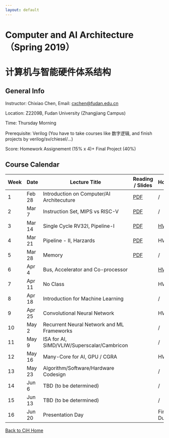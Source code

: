 ```yaml
---
layout: default
---
```


# Computer and AI Architecture （Spring 2019）
# 计算机与智能硬件体系结构

## General Info

Instructor: Chixiao Chen, 
Email: cxchen@fudan.edu.cn

Location: Z2209B, Fudan University (Zhangjiang Campus)

Time: Thursday Morning

Prerequisite: Verilog (You have to take courses like 数字逻辑, and finish projects by verilog/sv/chiesel/...)

Score: Homework Assignement (15% x 4)+ Final Project (40%)

## Course Calendar

 Week | Date | Lecture Title | Reading / Slides | Homework|
 ---- |  ---- |-----|-----|----|
1| Feb 28 | Introduction on Computer/AI Architecuture | [PDF](./calec1.pdf) | / |
2| Mar  7 | Instruction Set, MIPS vs RISC-V | [PDF](./calec2.pdf)  | / |
3| Mar 14 | Single Cycle RV32I, Pipeline-I | [PDF](./calec3.pdf) | [HW1](./cahw01.pdf) |
4| Mar 21 | Pipeline - II, Harzards| [PDF](./calec4.pdf) | HW1 Due| 
5| Mar 28 | Memory  | [PDF](./calec5.pdf)  | / |
6| Apr 4  | Bus, Accelerator and Co-processor |  | [HW2](./cahw02.pdf)|
7| Apr 11 | No Class |  | HW2 Due |
8| Apr 18 | Introduction for Machine Learning |  | /|
9| Apr 25 | Convolutional Neural Network  |  | HW3|
10|May 2  | Recurrent Neural Network and ML Frameworks |  | / |
11|May 9  | ISA for AI, SIMD/VLIW/Superscalar/Cambricon  |  | / |
12|May 16 | Many-Core for AI, GPU / CGRA |  | HW4 Due |
13|May 23 | Algorithm/Software/Hardware Codesign |  | / |
14|Jun  6 | TBD (to be determined) |  | / |
15|Jun  13 | TBD (to be determined) |  | / |
16|Jun 20 | Presentation Day|  | Final PJ Due |




[Back to CiH Home](../)
